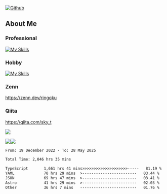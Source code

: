 [![Github](https://img.shields.io/github/followers/skyt-a?label=Follow&style=social)](https://github.com/skyt-a)

## About Me
### Professional
[![My Skills](https://skillicons.dev/icons?i=react,ts,js,nodejs,java,graphql,firebase,githubactions&theme=light)](https://skillicons.dev)
### Hobby
[![My Skills](https://skillicons.dev/icons?i=unity,rust,py&theme=light)](https://skillicons.dev)

### Zenn
https://zenn.dev/ringoku
### Qiita
https://qiita.com/sky_t


![](https://github-profile-summary-cards.vercel.app/api/cards/profile-details?username=skyt-a&theme=default)

![](https://github-profile-summary-cards.vercel.app/api/cards/repos-per-language?username=skyt-a&theme=default)![](https://github-profile-summary-cards.vercel.app/api/cards/stats?username=RinGoku&theme=default)

<!--START_SECTION:waka-->

```txt
From: 19 December 2022 - To: 28 May 2025

Total Time: 2,046 hrs 35 mins

TypeScript       1,661 hrs 41 mins>>>>>>>>>>>>>>>>>>>>-----   81.19 %
YAML             70 hrs 29 mins  >------------------------   03.44 %
JSON             69 hrs 47 mins  >------------------------   03.41 %
Astro            41 hrs 29 mins  >------------------------   02.03 %
Other            36 hrs 7 mins   -------------------------   01.76 %
```

<!--END_SECTION:waka-->
